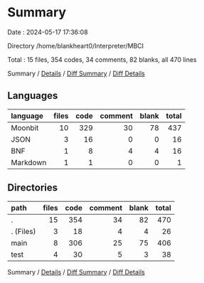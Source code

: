 # Summary

Date : 2024-05-17 17:36:08

Directory /home/blankheart0/Interpreter/MBCI

Total : 15 files,  354 codes, 34 comments, 82 blanks, all 470 lines

Summary / [Details](details.md) / [Diff Summary](diff.md) / [Diff Details](diff-details.md)

## Languages
| language | files | code | comment | blank | total |
| :--- | ---: | ---: | ---: | ---: | ---: |
| Moonbit | 10 | 329 | 30 | 78 | 437 |
| JSON | 3 | 16 | 0 | 0 | 16 |
| BNF | 1 | 8 | 4 | 4 | 16 |
| Markdown | 1 | 1 | 0 | 0 | 1 |

## Directories
| path | files | code | comment | blank | total |
| :--- | ---: | ---: | ---: | ---: | ---: |
| . | 15 | 354 | 34 | 82 | 470 |
| . (Files) | 3 | 18 | 4 | 4 | 26 |
| main | 8 | 306 | 25 | 75 | 406 |
| test | 4 | 30 | 5 | 3 | 38 |

Summary / [Details](details.md) / [Diff Summary](diff.md) / [Diff Details](diff-details.md)